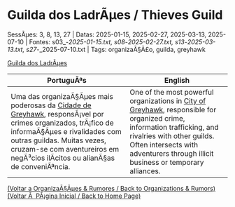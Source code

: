 ﻿
# Guilda dos LadrÃµes / Thieves Guild

SessÃµes: 3, 8, 13, 27 | Datas: 2025-01-15, 2025-02-27, 2025-03-13, 2025-07-10 | Fontes: s03_-_2025-01-15.txt, s08_-_2025-02-27.txt, s13_-_2025-03-13.txt, s27_-_2025-07-10.txt | Tags: organizaÃ§Ã£o, guilda, greyhawk

[Guilda dos LadrÃµes](guilda_dos_ladroes.png)

| PortuguÃªs | English |
|-----------|---------|
| Uma das organizaÃ§Ãµes mais poderosas da [Cidade de Greyhawk](cidade_de_greyhawk.md), responsÃ¡vel por crimes organizados, trÃ¡fico de informaÃ§Ãµes e rivalidades com outras guildas. Muitas vezes, cruzam-se com aventureiros em negÃ³cios ilÃ­citos ou alianÃ§as de conveniÃªncia. | One of the most powerful organizations in [City of Greyhawk](cidade_de_greyhawk.md), responsible for organized crime, information trafficking, and rivalries with other guilds. Often intersects with adventurers through illicit business or temporary alliances. |

[(Voltar a OrganizaÃ§Ãµes & Rumores / Back to Organizations & Rumors)](organizacoes.md)  
[(Voltar Ã  PÃ¡gina Inicial / Back to Home Page)](../../home.md)


























